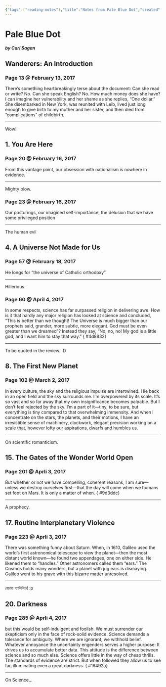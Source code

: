 ```yaml
---
{"tags":["reading-notes"],"title":"Notes from Pale Blue Dot","created":"2017-02-13T18:26:38+06:00","updated":"2023-01-27T23:55:11+06:00","dg-publish":true,"permalink":"/personal/reading/notes-and-highlights/pale-blue-dot/","dgPassFrontmatter":true}
---
```


# Pale Blue Dot
##### by Carl Sagan

## Wanderers: An Introduction 
### Page 13 @ February 13, 2017
There’s something heartbreakingly terse about the document: Can she read or write? No. Can she speak English? No. How much money does she have? I can imagine her vulnerability and her shame as she replies, “One dollar.” She disembarked in New York, was reunited with Leib, lived just long enough to give birth to my mother and her sister, and then died from “complications” of childbirth.

---
Wow!

## 1. You Are Here 
### Page 20 @ February 16, 2017
From this vantage point, our obsession with nationalism is nowhere in evidence.

---
Mighty blow.

### Page 23 @ February 16, 2017
Our posturings, our imagined self-importance, the delusion that we have some privileged position

---
The human evil

## 4. A Universe Not Made for Us 

### Page 57 @ February 18, 2017
He longs for “the universe of Catholic orthodoxy”

---
Hillerious.

### Page 60 @ April 4, 2017
In some respects, science has far surpassed religion in delivering awe. How is it that hardly any major religion has looked at science and concluded, “This is better than we thought! The Universe is much bigger than our prophets said, grander, more subtle, more elegant. God must be even greater than we dreamed”? Instead they say, “No, no, no! My god is a little god, and I want him to stay that way.”
{ #4d8832}


---
To be quoted in the review. :D


## 8. The First New Planet 
### Page 102 @ March 2, 2017
In every culture, the sky and the religious impulse are intertwined. I lie back in an open field and the sky surrounds me. I’m overpowered by its scale. It’s so vast and so far away that my own insignificance becomes palpable. But I don’t feel rejected by the sky. I’m a part of it—tiny, to be sure, but everything is tiny compared to that overwhelming immensity. And when I concentrate on the stars, the planets, and their motions, I have an irresistible sense of machinery, clockwork, elegant precision working on a scale that, however lofty our aspirations, dwarfs and humbles us.

---
On scientific romanticism.

## 15. The Gates of the Wonder World Open 
### Page 201 @ Aprli 3, 2017
But whether or not we have compelling, coherent reasons, I am sure—unless we destroy ourselves first—that the day will come when we humans set foot on Mars. It is only a matter of when.
{ #9d3ddc}


---
A prophecy.

## 17. Routine Interplanetary Violence 
### Page 223 @ Aprli 3, 2017
There was something funny about Saturn. When, in 1610, Galileo used the world’s first astronomical telescope to view the planet—then the most distant world known—he found two appendages, one on either side. He likened them to “handles.” Other astronomers called them “ears.” The Cosmos holds many wonders, but a planet with jug ears is dismaying. Galileo went to his grave with this bizarre matter unresolved.

---

বেচারা গ্যালিলিও! :p

## 20. Darkness 
### Page 285 @ Aprli 4, 2017
but this would be self-indulgent and foolish. We must surrender our skepticism only in the face of rock-solid evidence. Science demands a tolerance for ambiguity. Where we are ignorant, we withhold belief. Whatever annoyance the uncertainty engenders serves a higher purpose: It drives us to accumulate better data. This attitude is the difference between science and so much else. Science offers little in the way of cheap thrills. The standards of evidence are strict. But when followed they allow us to see far, illuminating even a great darkness.
{ #16492a}


---
On Science…